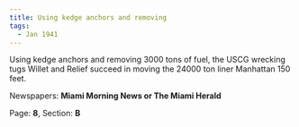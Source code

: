```yaml
---  
title: Using kedge anchors and removing  
tags:  
  - Jan 1941  
---  
```

  
Using kedge anchors and removing 3000 tons of fuel, the USCG wrecking tugs Willet and Relief succeed in moving the 24000 ton liner Manhattan 150 feet.  
  
Newspapers: **Miami Morning News or The Miami Herald**  
  
Page: **8**, Section: **B** 
